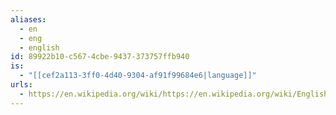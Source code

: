 ```yaml
---
aliases:
  - en
  - eng
  - english
id: 89922b10-c567-4cbe-9437-373757ffb940
is:
  - "[[cef2a113-3ff0-4d40-9304-af91f99684e6|language]]"
urls:
  - https://en.wikipedia.org/wiki/https://en.wikipedia.org/wiki/English_language
---
```

